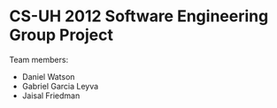 # CS-UH 2012 Software Engineering Group Project

Team members:
- Daniel Watson
- Gabriel Garcia Leyva
- Jaisal Friedman

